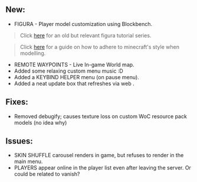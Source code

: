 ## New:
+ FIGURA - Player model customization using Blockbench.
> Click [here](https://www.youtube.com/watch?v=TKB0q0SmCBo&list=PLNz7v2g2SFA8lOQUDS4z4-gIDLi_dWAhl) for an old but relevant figura tutorial series.

> Click [here](https://www.blockbench.net/wiki/guides/minecraft-style-guide/) for a guide on how to adhere to minecraft's style when modelling.
+ REMOTE WAYPOINTS - Live In-game World map.
+ Added some relaxing custom menu music  :D
+ Added a KEYBIND HELPER menu (on pause menu).
+ Added a neat update box that refreshes via web .

## Fixes:
+ Removed debugify; causes texture loss on custom WoC resource pack models (no idea why)

## Issues:
- SKIN SHUFFLE carousel renders in game, but refuses to render in the main menu.
- PLAYERS appear online in the player list even after leaving the server. Or could be related to vanish?
